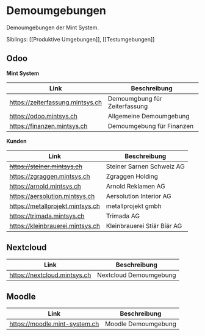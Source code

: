 # Demoumgebungen
Demoumgebungen der Mint System.

Siblings: [[Produktive Umgebungen]], [[Testumgebungen]]

## Odoo

**Mint System**

Link | Beschreibung
-|-
https://zeiterfassung.mintsys.ch | Demoumgbung für Zeiterfassung
https://odoo.mintsys.ch | Allgemeine Demoumgebung
https://finanzen.mintsys.ch | Demoumgebung für Finanzen

**Kunden**

Link | Beschreibung
-|-
~~https://steiner.mintsys.ch~~ | Steiner Sarnen Schweiz AG
https://zgraggen.mintsys.ch | Zgraggen Holding
https://arnold.mintsys.ch | Arnold Reklamen AG
https://aersolution.mintsys.ch | Aersolution Interior AG
https://metallprojekt.mintsys.ch | metallprojekt gmbh
https://trimada.mintsys.ch | Trimada AG
https://kleinbrauerei.mintsys.ch | Kleinbrauerei Stiär Biär AG

## Nextcloud

Link | Beschreibung
-|-
https://nextcloud.mintsys.ch | Nextcloud Demoumgebung

## Moodle

Link | Beschreibung
-|-
https://moodle.mint-system.ch | Moodle Demoumgebung